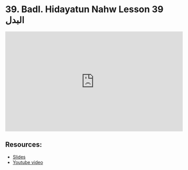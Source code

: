 # 39. Badl. Hidayatun Nahw Lesson 39 البدل
                
<iframe width="560" height="315" src="https://www.youtube-nocookie.com/embed/JEhRe9dMBso?start=0" frameborder="0" allow="accelerometer; autoplay; encrypted-media; gyroscope; picture-in-picture" allowfullscreen="allowfullscreen">
</iframe><BR>

## Resources:
- [Slides](https://github.com/arshare/resources_balagha_pdfs)
- [Youtube video](https://www.youtube.com/watch?v=JEhRe9dMBso&list=PLzn0qdi6JpdtdAyaM2yvvY1Yk9i4EpLHD&index=100)


